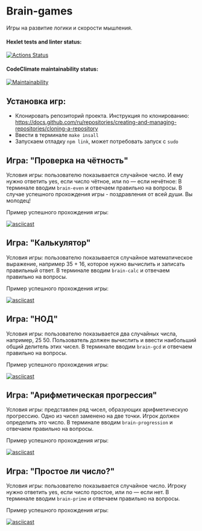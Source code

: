 # Brain-games
Игры на развитие логики и скорости мышления.
#### Hexlet tests and linter status:
[![Actions Status](https://github.com/vareshka0101/frontend-project-44/actions/workflows/hexlet-check.yml/badge.svg)](https://github.com/vareshka0101/frontend-project-44/actions)

#### CodeClimate maintainability status:
[![Maintainability](https://api.codeclimate.com/v1/badges/cec6733fff1e4b93425c/maintainability)](https://codeclimate.com/github/vareshka0101/frontend-project-44/maintainability)

## Установка игр:

- Клонировать репозиторий проекта. Инструкция по клонированию: https://docs.github.com/ru/repositories/creating-and-managing-repositories/cloning-a-repository
- Ввести в терминале `make insall`
- Запускаем отладку `npm link`, может потребовать запуск с `sudo`

## Игра: "Проверка на чётность"
Условия игры: пользователю показывается случайное число. И ему нужно ответить yes, если число чётное, или no — если нечётное:
В терминале вводим `brain-even` и отвечаем правильно на вопросы.
В случае успешного прохождения игры - поздравления от всей души. Вы молодец!

Пример успешного прохождения игры:
 
[![asciicast](https://asciinema.org/a/oePEUYQgI4nEByBOW6uOAJGv5.svg)](https://asciinema.org/a/oePEUYQgI4nEByBOW6uOAJGv5)

## Игра: "Калькулятор"

Условия игры: пользователю показывается случайное математическое выражение, например 35 + 16, которое нужно вычислить и записать правильный ответ.
В терминале вводим `brain-calc` и отвечаем правильно на вопросы.

Пример успешного прохождения игры:

[![asciicast](https://asciinema.org/a/T7EqnX5LaIazDIFXe8FYRrKdL.svg)](https://asciinema.org/a/T7EqnX5LaIazDIFXe8FYRrKdL)

## Игра: "НОД"

Условия игры: пользователю показывается два случайных числа, например, 25 50. Пользователь должен вычислить и ввести наибольший общий делитель этих чисел.
В терминале вводим `brain-gcd` и отвечаем правильно на вопросы.

Пример успешного прохождения игры:

[![asciicast](https://asciinema.org/a/Xs5nG42A1QBqbHvP1Mwyv1AJ9.svg)](https://asciinema.org/a/Xs5nG42A1QBqbHvP1Mwyv1AJ9)

## Игра: "Арифметическая прогрессия"

Условия игры: представлен ряд чисел, образующих арифметическую прогрессию. Одно из чисел заменено на две точки. Игрок должен определить это число.
В терминале вводим `brain-progression` и отвечаем правильно на вопросы.

Пример успешного прохождения игры:

[![asciicast](https://asciinema.org/a/GzhOPBszcMs8XyFhNnMcKqOSq.svg)](https://asciinema.org/a/GzhOPBszcMs8XyFhNnMcKqOSq)

## Игра: "Простое ли число?"

Условия игры: пользователю показывается случайное число. Игроку нужно ответить yes, если число простое, или no — если нет.
В терминале вводим `brain-prime` и отвечаем правильно на вопросы.

Пример успешного прохождения игры:

[![asciicast](https://asciinema.org/a/WJxqMxBbRc1tqIFFBWtsI6BaC.svg)](https://asciinema.org/a/WJxqMxBbRc1tqIFFBWtsI6BaC)
